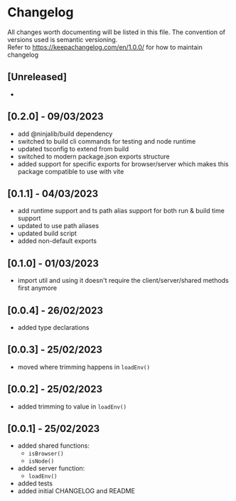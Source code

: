 # Changelog

All changes worth documenting will be listed in this file. The convention of versions used is semantic versioning.<br />
Refer to https://keepachangelog.com/en/1.0.0/ for how to maintain changelog<br />

## [Unreleased]

-

## [0.2.0] - 09/03/2023

-   add @ninjalib/build dependency
-   switched to build cli commands for testing and node runtime
-   updated tsconfig to extend from build
-   switched to modern package.json exports structure
-   added support for specific exports for browser/server which makes this package compatible to use with vite

## [0.1.1] - 04/03/2023

-   add runtime support and ts path alias support for both run & build time support
-   updated to use path aliases
-   updated build script
-   added non-default exports

## [0.1.0] - 01/03/2023

-   import util and using it doesn't require the client/server/shared methods first anymore

## [0.0.4] - 26/02/2023

-   added type declarations

## [0.0.3] - 25/02/2023

-   moved where trimming happens in `loadEnv()`

## [0.0.2] - 25/02/2023

-   added trimming to value in `loadEnv()`

## [0.0.1] - 25/02/2023

-   added shared functions:
    -   `isBrowser()`
    -   `isNode()`
-   added server function:
    -   `loadEnv()`
-   added tests
-   added initial CHANGELOG and README
